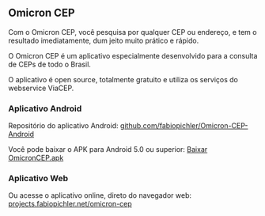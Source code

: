 ## Omicron CEP

Com o Omicron CEP, você pesquisa por qualquer CEP ou endereço, e tem o resultado imediatamente, dum jeito muito prático e rápido.

O Omicron CEP é um aplicativo especialmente desenvolvido para a consulta de CEPs de todo o Brasil.

O aplicativo é open source, totalmente gratuito e utiliza os serviços do webservice ViaCEP.

### Aplicativo Android

Repositório do aplicativo Android: [github.com/fabiopichler/Omicron-CEP-Android](https://github.com/fabiopichler/Omicron-CEP-Android)

Você pode baixar o APK para Android 5.0 ou superior: [Baixar OmicronCEP.apk](https://github.com/fabiopichler/Omicron-CEP-Android/releases/download/v1.0/OmicronCEP.apk)

### Aplicativo Web

Ou acesse o aplicativo online, direto do navegador web: [projects.fabiopichler.net/omicron-cep](https://projects.fabiopichler.net/omicron-cep/)
